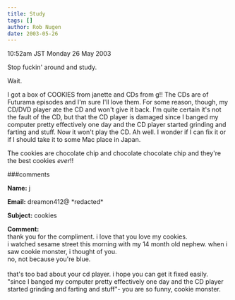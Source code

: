 ```yaml
---
title: Study
tags: []
author: Rob Nugen
date: 2003-05-26
---
```


<p class=date>10:52am JST Monday 26 May 2003</p>

<p>Stop fuckin' around and study.</p>

<p>Wait.</p>

<p>I got a box of COOKIES from janette and CDs from g!!  The CDs are
of Futurama episodes and I'm sure I'll love them.  For some reason,
though, my CD/DVD player ate the CD and won't give it back.  I'm quite
certain it's not the fault of the CD, but that the CD player is
damaged since I banged my computer pretty effectively one day and the
CD player started grinding and farting and stuff.  Now it won't play
the CD.  Ah well.  I wonder if I can fix it or if I should take it to
some Mac place in Japan.</p>

<p>The cookies are chocolate chip and chocolate chocolate chip and
they're the best cookies <em>ever</em>!!</p>

###comments

<p><b>Name:</b> j

<p><b>Email:</b> dreamon412@ *redacted*

<p><b>Subject:</b> cookies

<p><b>Comment:</b>
<br>thank you for the compliment.  i love that you love my cookies.<br>
  i watched sesame street this morning with my 14 month old nephew.  when i saw cookie monster, i thought of you. <br>
  no, not because you're blue.<br>
<br>
 that's too bad about your cd player.  i hope you can get it fixed easily.<br>
"since I banged my computer pretty effectively one day and the CD player started grinding and farting and stuff"- you are so funny, cookie monster.

